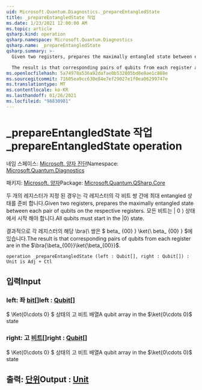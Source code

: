 ```yaml
---
uid: Microsoft.Quantum.Diagnostics._prepareEntangledState
title: _prepareEntangledState 작업
ms.date: 1/23/2021 12:00:00 AM
ms.topic: article
qsharp.kind: operation
qsharp.namespace: Microsoft.Quantum.Diagnostics
qsharp.name: _prepareEntangledState
qsharp.summary: >-
  Given two registers, prepares the maximally entangled state between each pair of qubits on the respective registers. All qubits must start in the |0⟩ state.

  The result is that corresponding pairs of qubits from each register are in the $\bra{\beta_{00}}\ket{\beta_{00}}$.
ms.openlocfilehash: 5a74978a536a92dafae0b532805bd8e8ae1c888e
ms.sourcegitcommit: 71605ea9cc630e84e7ef29027e1f0ea06299747e
ms.translationtype: MT
ms.contentlocale: ko-KR
ms.lasthandoff: 01/26/2021
ms.locfileid: "98830981"
---
```

# <a name="_prepareentangledstate-operation"></a><span data-ttu-id="44477-102">_prepareEntangledState 작업</span><span class="sxs-lookup"><span data-stu-id="44477-102">_prepareEntangledState operation</span></span>

<span data-ttu-id="44477-103">네임 스페이스: [Microsoft. 양자 진단](xref:Microsoft.Quantum.Diagnostics)</span><span class="sxs-lookup"><span data-stu-id="44477-103">Namespace: [Microsoft.Quantum.Diagnostics](xref:Microsoft.Quantum.Diagnostics)</span></span>

<span data-ttu-id="44477-104">패키지: [Microsoft. 양자](https://nuget.org/packages/Microsoft.Quantum.QSharp.Core)</span><span class="sxs-lookup"><span data-stu-id="44477-104">Package: [Microsoft.Quantum.QSharp.Core](https://nuget.org/packages/Microsoft.Quantum.QSharp.Core)</span></span>


<span data-ttu-id="44477-105">두 개의 레지스터가 지정 된 경우는 각 레지스터의 각 비트 쌍 간에 최대 entangled 상태를 준비 합니다.</span><span class="sxs-lookup"><span data-stu-id="44477-105">Given two registers, prepares the maximally entangled state between each pair of qubits on the respective registers.</span></span>
<span data-ttu-id="44477-106">모든 비트는 | 0 ⟩ 상태에서 시작 해야 합니다.</span><span class="sxs-lookup"><span data-stu-id="44477-106">All qubits must start in the |0⟩ state.</span></span>

<span data-ttu-id="44477-107">결과적으로 각 레지스터의 해당 \bra{\ 쌍은 $ beta_ {00} } \ket{\ beta_ {00} } $에 있습니다.</span><span class="sxs-lookup"><span data-stu-id="44477-107">The result is that corresponding pairs of qubits from each register are in the $\bra{\beta_{00}}\ket{\beta_{00}}$.</span></span>

```qsharp
operation _prepareEntangledState (left : Qubit[], right : Qubit[]) : Unit is Adj + Ctl
```


## <a name="input"></a><span data-ttu-id="44477-108">입력</span><span class="sxs-lookup"><span data-stu-id="44477-108">Input</span></span>

### <a name="left--qubit"></a><span data-ttu-id="44477-109">left: 좌 [bit](xref:microsoft.quantum.lang-ref.qubit)[]</span><span class="sxs-lookup"><span data-stu-id="44477-109">left : [Qubit](xref:microsoft.quantum.lang-ref.qubit)[]</span></span>

<span data-ttu-id="44477-110">$ \Ket{0\cdots 0} $ 상태의 고 비트 배열</span><span class="sxs-lookup"><span data-stu-id="44477-110">A qubit array in the $\ket{0\cdots 0}$ state</span></span>


### <a name="right--qubit"></a><span data-ttu-id="44477-111">right: 고 [비트](xref:microsoft.quantum.lang-ref.qubit)[]</span><span class="sxs-lookup"><span data-stu-id="44477-111">right : [Qubit](xref:microsoft.quantum.lang-ref.qubit)[]</span></span>

<span data-ttu-id="44477-112">$ \Ket{0\cdots 0} $ 상태의 고 비트 배열</span><span class="sxs-lookup"><span data-stu-id="44477-112">A qubit array in the $\ket{0\cdots 0}$ state</span></span>



## <a name="output--unit"></a><span data-ttu-id="44477-113">출력: [단위](xref:microsoft.quantum.lang-ref.unit)</span><span class="sxs-lookup"><span data-stu-id="44477-113">Output : [Unit](xref:microsoft.quantum.lang-ref.unit)</span></span>

